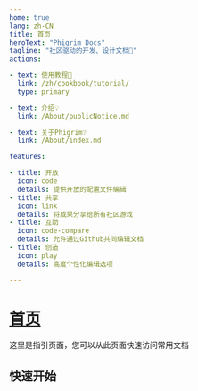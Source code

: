 ```yaml
---
home: true
lang: zh-CN
title: 首页
heroText: "Phigrim Docs"
tagline: "社区驱动的开发、设计文档📰"
actions:

- text: 使用教程🧭
  link: /zh/cookbook/tutorial/
  type: primary

- text: 介绍💡
  link: /About/publicNotice.md

- text: 关于Phigrim❔
  link: /About/index.md

features:

- title: 开放
  icon: code
  details: 提供开放的配置文件编辑
- title: 共享
  icon: link
  details: 将成果分享给所有社区游戏
- title: 互助
  icon: code-compare
  details: 允许通过Github共同编辑文档
- title: 创造
  icon: play
  details: 高度个性化编辑选项

---
```


# [首页](../index.md)

这里是指引页面，您可以从此页面快速访问常用文档

[//]: # (TODO 完善index内容和索引)

## 快速开始
